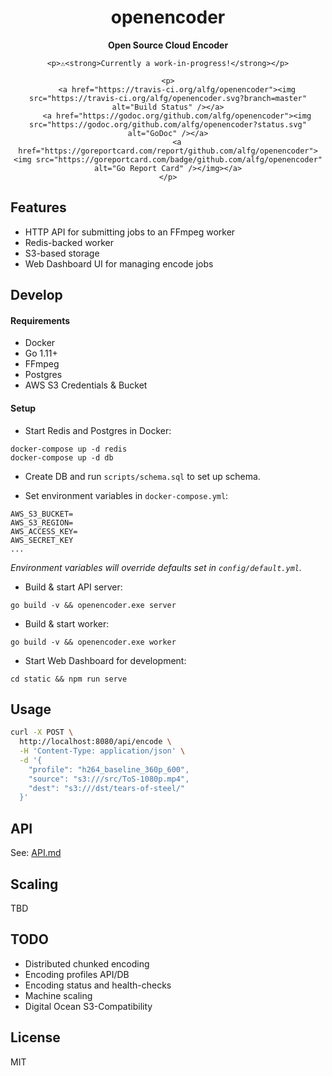 <div align="center">
    <h1>open<strong>encoder</strong></h1>
    <p><strong>Open Source Cloud Encoder</strong></p>

    <p>⚠️<strong>Currently a work-in-progress!</strong></p>

    <p>
        <a href="https://travis-ci.org/alfg/openencoder"><img src="https://travis-ci.org/alfg/openencoder.svg?branch=master" alt="Build Status" /></a>
        <a href="https://godoc.org/github.com/alfg/openencoder"><img src="https://godoc.org/github.com/alfg/openencoder?status.svg" alt="GoDoc" /></a>
        <a href="https://goreportcard.com/report/github.com/alfg/openencoder"><img src="https://goreportcard.com/badge/github.com/alfg/openencoder" alt="Go Report Card" /></img></a>
    </p>
</div>

## Features
* HTTP API for submitting jobs to an FFmpeg worker
* Redis-backed worker
* S3-based storage
* Web Dashboard UI for managing encode jobs
    
## Develop
#### Requirements
* Docker
* Go 1.11+
* FFmpeg
* Postgres
* AWS S3 Credentials & Bucket

#### Setup
* Start Redis and Postgres in Docker:
```
docker-compose up -d redis
docker-compose up -d db
```

* Create DB and run `scripts/schema.sql` to set up schema.

* Set environment variables in `docker-compose.yml`:
```
AWS_S3_BUCKET=
AWS_S3_REGION=
AWS_ACCESS_KEY=
AWS_SECRET_KEY
...
```

*Environment variables will override defaults set in `config/default.yml`.*

* Build & start API server:
```
go build -v && openencoder.exe server
```

* Build & start worker:
```
go build -v && openencoder.exe worker
```

* Start Web Dashboard for development:
```
cd static && npm run serve
```

## Usage
```bash
curl -X POST \
  http://localhost:8080/api/encode \
  -H 'Content-Type: application/json' \
  -d '{
	"profile": "h264_baseline_360p_600",
	"source": "s3:///src/ToS-1080p.mp4",
	"dest": "s3:///dst/tears-of-steel/"
  }'
```

## API
See: [API.md](/API.md)

## Scaling
TBD

## TODO
* Distributed chunked encoding
* Encoding profiles API/DB
* Encoding status and health-checks
* Machine scaling
* Digital Ocean S3-Compatibility

## License
MIT

